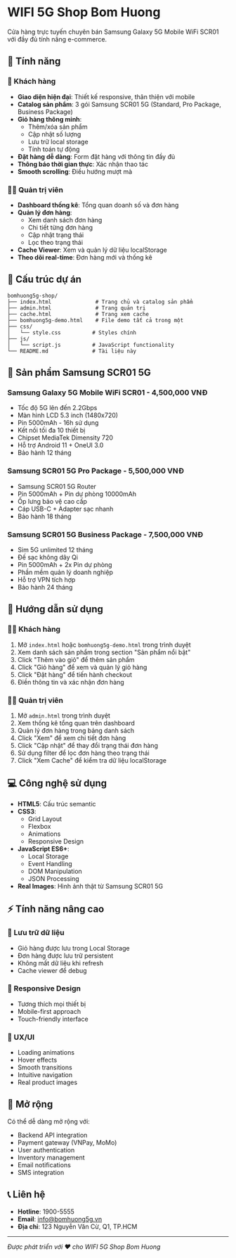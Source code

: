 # WIFI 5G Shop Bom Huong

Cửa hàng trực tuyến chuyên bán Samsung Galaxy 5G Mobile WiFi SCR01 với đầy đủ tính năng e-commerce.

## 🌟 Tính năng

### 👥 Khách hàng
- **Giao diện hiện đại**: Thiết kế responsive, thân thiện với mobile
- **Catalog sản phẩm**: 3 gói Samsung SCR01 5G (Standard, Pro Package, Business Package)
- **Giỏ hàng thông minh**:
  - Thêm/xóa sản phẩm
  - Cập nhật số lượng
  - Lưu trữ local storage
  - Tính toán tự động
- **Đặt hàng dễ dàng**: Form đặt hàng với thông tin đầy đủ
- **Thông báo thời gian thực**: Xác nhận thao tác
- **Smooth scrolling**: Điều hướng mượt mà

### 👨‍💼 Quản trị viên
- **Dashboard thống kê**: Tổng quan doanh số và đơn hàng
- **Quản lý đơn hàng**:
  - Xem danh sách đơn hàng
  - Chi tiết từng đơn hàng
  - Cập nhật trạng thái
  - Lọc theo trạng thái
- **Cache Viewer**: Xem và quản lý dữ liệu localStorage
- **Theo dõi real-time**: Đơn hàng mới và thống kê

## 📁 Cấu trúc dự án

```
bomhuong5g-shop/
├── index.html              # Trang chủ và catalog sản phẩm
├── admin.html              # Trang quản trị
├── cache.html              # Trang xem cache
├── bomhuong5g-demo.html    # File demo tất cả trong một
├── css/
│   └── style.css          # Styles chính
├── js/
│   └── script.js          # JavaScript functionality
└── README.md              # Tài liệu này
```

## 📱 Sản phẩm Samsung SCR01 5G

### Samsung Galaxy 5G Mobile WiFi SCR01 - 4,500,000 VNĐ
- Tốc độ 5G lên đến 2.2Gbps
- Màn hình LCD 5.3 inch (1480x720)
- Pin 5000mAh - 16h sử dụng
- Kết nối tối đa 10 thiết bị
- Chipset MediaTek Dimensity 720
- Hỗ trợ Android 11 + OneUI 3.0
- Bảo hành 12 tháng

### Samsung SCR01 5G Pro Package - 5,500,000 VNĐ
- Samsung SCR01 5G Router
- Pin 5000mAh + Pin dự phòng 10000mAh
- Ốp lưng bảo vệ cao cấp
- Cáp USB-C + Adapter sạc nhanh
- Bảo hành 18 tháng

### Samsung SCR01 5G Business Package - 7,500,000 VNĐ
- Sim 5G unlimited 12 tháng
- Đế sạc không dây Qi
- Pin 5000mAh + 2x Pin dự phòng
- Phần mềm quản lý doanh nghiệp
- Hỗ trợ VPN tích hợp
- Bảo hành 24 tháng

## 🚀 Hướng dẫn sử dụng

### 👨‍💻 Khách hàng
1. Mở `index.html` hoặc `bomhuong5g-demo.html` trong trình duyệt
2. Xem danh sách sản phẩm trong section "Sản phẩm nổi bật"
3. Click "Thêm vào giỏ" để thêm sản phẩm
4. Click "Giỏ hàng" để xem và quản lý giỏ hàng
5. Click "Đặt hàng" để tiến hành checkout
6. Điền thông tin và xác nhận đơn hàng

### 👨‍💼 Quản trị viên
1. Mở `admin.html` trong trình duyệt
2. Xem thống kê tổng quan trên dashboard
3. Quản lý đơn hàng trong bảng danh sách
4. Click "Xem" để xem chi tiết đơn hàng
5. Click "Cập nhật" để thay đổi trạng thái đơn hàng
6. Sử dụng filter để lọc đơn hàng theo trạng thái
7. Click "Xem Cache" để kiểm tra dữ liệu localStorage

## 💻 Công nghệ sử dụng

- **HTML5**: Cấu trúc semantic
- **CSS3**:
  - Grid Layout
  - Flexbox
  - Animations
  - Responsive Design
- **JavaScript ES6+**:
  - Local Storage
  - Event Handling
  - DOM Manipulation
  - JSON Processing
- **Real Images**: Hình ảnh thật từ Samsung SCR01 5G

## ⚡ Tính năng nâng cao

### 💾 Lưu trữ dữ liệu
- Giỏ hàng được lưu trong Local Storage
- Đơn hàng được lưu trữ persistent
- Không mất dữ liệu khi refresh
- Cache viewer để debug

### 📱 Responsive Design
- Tương thích mọi thiết bị
- Mobile-first approach
- Touch-friendly interface

### 🎨 UX/UI
- Loading animations
- Hover effects
- Smooth transitions
- Intuitive navigation
- Real product images

## 🔧 Mở rộng

Có thể dễ dàng mở rộng với:
- Backend API integration
- Payment gateway (VNPay, MoMo)
- User authentication
- Inventory management
- Email notifications
- SMS integration

## 📞 Liên hệ

- **Hotline**: 1900-5555
- **Email**: info@bomhuong5g.vn
- **Địa chỉ**: 123 Nguyễn Văn Cừ, Q1, TP.HCM

---

*Được phát triển với ❤️ cho WIFI 5G Shop Bom Huong*
